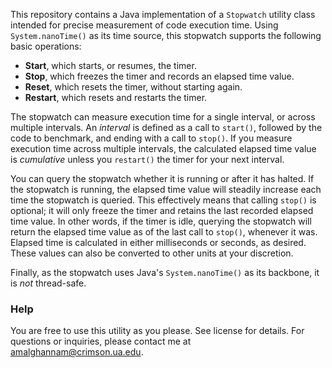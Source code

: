 This repository contains a Java implementation of a ```Stopwatch``` utility class intended for precise measurement of code execution time. 
Using ```System.nanoTime()``` as its time source, this stopwatch supports the following basic operations:

- **Start**, which starts, or resumes, the timer. 
- **Stop**, which freezes the timer and records an elapsed time value. 
- **Reset**, which resets the timer, without starting again. 
- **Restart**, which resets and restarts the timer. 

The stopwatch can measure execution time for a single interval, or across multiple intervals. An *interval* is defined as a call to 
```start()```, followed by the code to benchmark, and ending with a call to ```stop()```. If you measure execution time across multiple 
intervals, the calculated elapsed time value is *cumulative* unless you ```restart()``` the timer for your next interval. 

You can query the stopwatch whether it is running or after it has halted. If the stopwatch is running, the elapsed time value will 
steadily increase each time the stopwatch is queried. This effectively means that calling ```stop()``` is optional; it will only freeze 
the timer and retains the last recorded elapsed time value. In other words, if the timer is idle, querying the stopwatch 
will return the elapsed time value as of the last call to ```stop()```, whenever it was. Elapsed time is calculated in either milliseconds or seconds, as desired. These values can also be converted to other units at your discretion. 

Finally, as the stopwatch uses Java's ```System.nanoTime()``` as its backbone, it is *not* thread-safe. 

### Help 
You are free to use this utility as you please. See license for details. For questions or inquiries, please contact me at 
amalghannam@crimson.ua.edu. 

